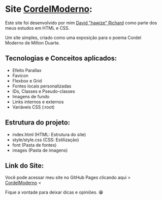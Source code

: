 # Site [CordelModerno](https://davidrichardhw.github.io/CordelModerno/):

Este site foi desenvolvido por mim [David "hawize" Richard](https://github.com/davidrichardhw) como parte dos meus estudos em HTML e CSS. 

Um site simples, criado como uma exposição para o poema Cordel Moderno de Milton Duarte. 



## Tecnologias e Conceitos aplicados:

- Efeito Parallax
- Favicon
- Flexbox e Grid
- Fontes locais personalizadas
- IDs, Classes e Pseudo-classes
- Imagens de fundo
- Links internos e externos
- Variáveis CSS (:root)



## Estrutura do projeto:

- index.html (HTML: Estrutura do site)
- style/style.css (CSS: Estilização)
- font (Pasta de fontes)
- images (Pasta de imagens)



## Link do Site:

Você pode acessar meu site no GitHub Pages clicando aqui > [CordelModerno](https://davidrichardhw.github.io/CordelModerno/) <

Fique a vontade para deixar dicas e opiniões. 😁
